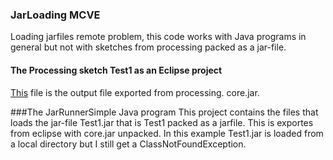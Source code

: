 ### JarLoading MCVE
Loading jarfiles remote problem, this code works with Java programs in general but not with sketches from processing packed as a jar-file.

#### The Processing sketch Test1 as an Eclipse project
[This](https://github.com/MahApp/JarLoading/blob/master/Test1/src/se/mah/Processing1.java) file is the output file exported from processing.
core.jar.

###The JarRunnerSimple Java program
This project contains the files that loads the jar-file Test1.jar that is Test1 packed as a jarfile. This is exportes from eclipse with core.jar unpacked. 
In this example Test1.jar is loaded from a local directory but I still get a ClassNotFoundException. 

